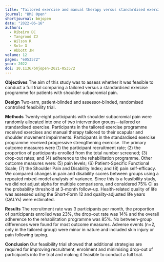 ```yaml
---
title: "Tailored exercise and manual therapy versus standardised exercise for patients with shoulder subacromial pain: a feasibility randomised controlled trial (the Otago MASTER trial)"
journal: "BMJ Open"
shortjournal: bmjopen
date: "2022-06-16"
authors:
  - Ribeiro DC
  - Tangrood ZJ
  - Wilson R
  - Sole G
  - Abbott JH
volume: 12
pages: "e053572"
year: 2022
doi: 10.1136/bmjopen-2021-053572
---
```


**Objectives**
The aim of this study was to assess whether it was feasible to conduct a full trial comparing a tailored versus a standardised exercise programme for patients with shoulder subacromial pain.

**Design**
Two-arm, patient-blinded and assessor-blinded, randomised controlled feasibility trial.

**Methods**
Twenty-eight participants with shoulder subacromial pain were randomly allocated into one of two intervention groups—tailored or standardised exercise. Participants in the tailored exercise programme received exercises and manual therapy tailored to their scapular and shoulder movement impairments. Participants in the standardised exercise programme received progressive strengthening exercise. The primary outcome measures were (1) the participant recruitment rate; (2) the proportion of participants enrolled from the total number screened; (3) drop-out rates; and (4) adherence to the rehabilitation programme. Other outcome measures were: (5) pain levels; (6) Patient-Specific Functional Scale; (7) the Shoulder Pain and Disability Index; and (8) pain self-efficacy. We compared changes in pain and disability scores between groups using a repeated mixed-model analysis of variance. Since this is a feasibility study, we did not adjust alpha for multiple comparisons, and considered 75% CI as the probability threshold at 3-month follow-up. Health-related quality of life was assessed using the Short-Form 12 and quality-adjusted life years (QALYs) were estimated.

**Results**
The recruitment rate was 3 participants per month, the proportion of participants enrolled was 23%, the drop-out rate was 14% and the overall adherence to the rehabilitation programme was 85%. No between-group differences were found for most outcome measures. Adverse events (n=2, only in the tailored group) were minor in nature and included skin injury or pain following taping.

**Conclusion**
Our feasibility trial showed that additional strategies are required for improving recruitment, enrolment and minimising drop-out of participants into the trial and making it feasible to conduct a full trial.
